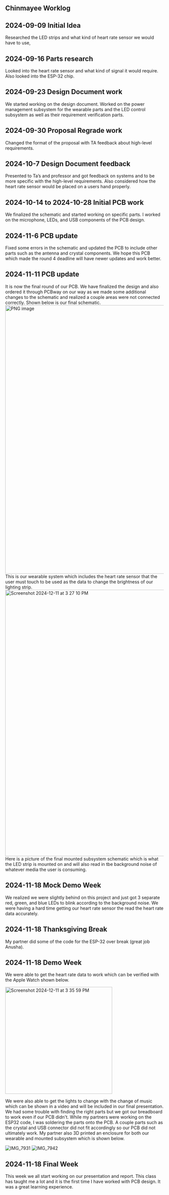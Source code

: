## Chinmayee Worklog

## 2024-09-09 Initial Idea
Researched the LED strips and what kind of heart rate sensor we would have to use, 

## 2024-09-16 Parts research
Looked into the heart rate sensor and what kind of signal it would require. Also looked into the ESP-32 chip. 

## 2024-09-23 Design Document work
We started working on the design document. Worked on the power management subsystem for the wearable parts and the LED control subsystem as well as their requirement verification parts. 

## 2024-09-30 Proposal Regrade work
Changed the format of the proposal with TA feedback about high-level requirements. 

## 2024-10-7 Design Document feedback
Presented to Ta’s and professor and got feedback on systems and to be more specific with the high-level requirements. Also considered how the heart rate sensor would be placed on a users hand properly. 

## 2024-10-14 to 2024-10-28 Initial PCB work
We finalized the schematic and started working on specific parts. I worked on the microphone, LEDs, and USB components of the PCB design. 

## 2024-11-6 PCB update
Fixed some errors in the schematic and updated the PCB to include other parts such as the antenna and crystal components. We hope this PCB which made the round 4 deadline will have newer updates and work better. 

## 2024-11-11 PCB update
It is now the final round of our PCB. We have finalized the design and also ordered it through PCBway on our way as we made some additional changes to the schematic and realized a couple areas were not connected correctly. Shown below is our final schematic. 
<img width="854" alt="PNG image" src="https://github.com/user-attachments/assets/d3eb6df0-45a8-4665-aed4-86c2cd2d9a89" />
This is our wearable system which includes the heart rate sensor that the user must touch to be used as the data to change the brightness of our lighting strip.
<img width="847" alt="Screenshot 2024-12-11 at 3 27 10 PM" src="https://github.com/user-attachments/assets/38d7426d-4319-488c-9976-a83280f31fce" />
Here is a picture of the final mounted subsystem schematic which is what the LED strip is mounted on and will also read in tbe background noise of whatever media the user is consuming. 

## 2024-11-18 Mock Demo Week
We realized we were slightly behind on this project and just got 3 separate red, green, and blue LEDs to blink according to the background noise. We were having a hard time getting our heart rate sensor the read the heart rate data accurately. 

## 2024-11-18 Thanksgiving Break
My partner did some of the code for the ESP-32 over break (great job Anusha).

## 2024-11-18 Demo Week
We were able to get the heart rate data to work which can be verified with the Apple Watch shown below.

<img width="340" alt="Screenshot 2024-12-11 at 3 35 59 PM" src="https://github.com/user-attachments/assets/77844744-b4ea-4da6-b6cc-f26e9f26951a" />

We were also able to get the lights to change with the change of music which can be shown in a video and will be included in our final presentation. We had some trouble with finding the right parts but we got our breadboard to work even if our PCB didn't. While my partners were working on the ESP32 code, I was soldering the parts onto the PCB. A couple parts such as the crystal and USB connector did not fit accordingly so our PCB did not ultimately work. My partner also 3D printed an enclosure for both our wearable and mounted subsystem which is shown below. 

![IMG_7931](https://github.com/user-attachments/assets/fbb38299-b87d-4086-ab24-61d1dffdbd96)
![IMG_7942](https://github.com/user-attachments/assets/4b9ab48e-7f8e-44cc-b184-1436b1c584c3)

## 2024-11-18 Final Week
This week we all start working on our presentation and report. This class has taught me a lot and it is the first time I have worked with PCB design. It was a great learning experience. 




